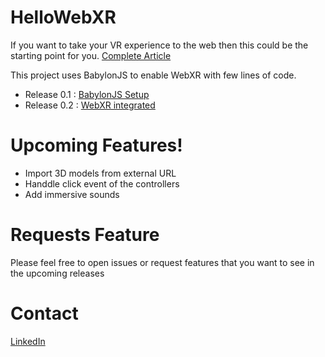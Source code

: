 # HelloWebXR

If you want to take your VR experience to the web then this could be the starting point for you.
[Complete Article](https://github.com/nipundavid/HelloWebXR/releases/tag/0.2)

This project uses BabylonJS to enable WebXR with few lines of code.

- Release 0.1 : [BabylonJS Setup](https://github.com/nipundavid/HelloWebXR/releases/tag/0.1)
- Release 0.2 : [WebXR integrated](https://github.com/nipundavid/HelloWebXR/releases/tag/0.2)


# Upcoming Features!

  - Import 3D models from external URL
  - Handdle click event of the controllers
  - Add immersive sounds

# Requests Feature
Please feel free to open issues or request features that you want to see in the upcoming releases

# Contact
[LinkedIn](https://www.linkedin.com/in/nipundavid/)
